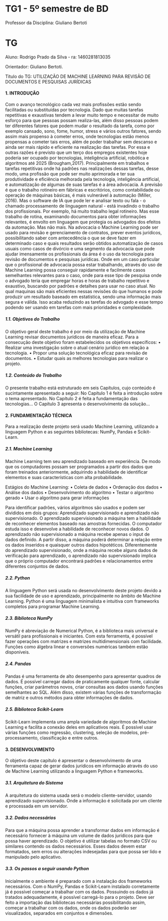 # TG1 - 5º semestre de BD

 

Professor da Disciplina: Giuliano Bertoti 

 

# TG

 

Aluno: Rodrigo Prado da Silva - ra: 1460281813035

Orientador: Giuliano Bertoti.

 

Título do TG: UTILIZAÇÃO DE MACHINE LEARNING PARA REVISÃO DE DOCUMENTOS E PESQUISAS JURÍDICAS 


 

#### 1. INTRODUÇÃO
Com o avanço tecnológico cada vez mais profissões estão sendo facilitadas ou substituídas por tecnologia. Dado que muitas tarefas repetitivas e exaustivas tendem a levar muito tempo e necessitar de muito esforço para que pessoas possam realiza-las, além disso pessoas podem ter diferentes fatores que podem mudar o resultado da tarefa, como por exemplo cansado, sono, fome, humor, stress e vários outros fatores, sendo assim mais propenso à cometer erros, onde tecnologias estão menos propensas a cometer tais erros, além de poder trabalhar sem descanso e ainda ser mais rápido e eficiente na realização das tarefas.
Por essa e outras razões é previsto que um terço dos empregos existentes hoje poderia ser ocupado por tecnologias, inteligência artificial, robótica e algoritmos até 2025 (Brougham,2017). Principalmente em trabalhos e tarefas repetitivas onde há padrões nas realizações dessas tarefas, desse modo, uma profissão que pode ser muito aprimorada e ter sua produtividade e eficiência melhorada pela tecnologia, inteligência artificial, e automatização de algumas de suas tarefas é a área advocacia.
A previsão é que o trabalho rotineiro em fábricas e escritórios, como contabilidade ou operação de máquinas básicas, é mais vulnerável à automação (Miller, 2016). Mas o software de IA que pode ler e analisar texto ou fala - o chamado processamento de linguagem natural - está invadindo o trabalho dos profissionais. Por exemplo, há muito trabalho legal rotineiro. Mas esse trabalho de rotina, examinando documentos para obter informações relevantes, é envolto em linguagem que protegia os advogados dos efeitos da automação. Mas não mais.
Na advocacia o Machine Learning pode ser usado para revisão e gerenciamento de contratos, prever eventos jurídicos, possibilitando saber com antecedência o que se deve fazer em determinado caso e quais resultados serão obtidos automatização de casos usuais como casos de divórcio e uma segmento da advocacia que pode ajudar imensamente os profissionais da área é o uso da tecnologia para revisão de documentos e pesquisas jurídicas. Onde em um caso particular que o profissional de advocacia possa estar trabalhando, através do uso de Machine Learning possa conseguir rapidamente e facilmente casos semelhantes relevantes para o caso, onde para esse tipo de pesquisa onde o advogado teria que empregar horas e horas de trabalho repetitivo e exaustivo, buscando por padrões e detalhes para usar no caso atual. No qual maquinas são mais eficientes nessas revisões do que humanos e pode produzir um resultado baseado em estatística, sendo uma informação mais segura e válida. Isso acaba reduzindo as tarefas do advogado e esse tempo podendo ser usando em tarefas com mais prioridades e complexidade.

##### 1.1. Objetivos do Trabalho 
O objetivo geral deste trabalho é por meio da utilização de Machine Learning revisar documentos jurídicos de maneira eficaz.
Para a consecução deste objetivo foram estabelecidos os objetivos específicos:
•	Realizar uma investigação sobre o atual cenário jurídico em relação a tecnologia.
•	Propor uma solução tecnológica eficaz para revisão de documentos.
•	Estudar quais as melhores tecnologias para realizar o projeto. 

##### 1.2. Conteúdo do Trabalho
O presente trabalho está estruturado em seis Capítulos, cujo conteúdo é sucintamente apresentado a seguir: 
No Capítulo 1 é feita a introdução sobre o tema apresentado.
No Capítulo 2 é feita a fundamentação das tecnologias...
O Capítulo 3 apresenta o desenvolvimento da solução...

#### 2. FUNDAMENTAÇÃO TÉCNICA
Para a realização deste projeto será usado Machine Learning, utilizando a linguagem Python e as seguintes bibliotecas: NumPy, Pandas e Scikit-Learn.
##### 2.1. Machine Learning
Machine Learning tem seu aprendizado baseado em experiência. De modo que os computadores possam ser programados a partir dos dados que foram treinados anteriormente, adquirindo a habilidade de identificar elementos e suas características com alta probabilidade.

Estágios do Machine Learning:
•	Coleta de dados
•	Ordenação dos dados
•	Análise dos dados
•	Desenvolvimento do algoritmo 
•	Testar o algoritmo gerado 
•	Usar o algoritmo para gerar informações

Para identificar padrões, vários algoritmos são usados e podem ser divididos em dois grupos: Aprendizado supervisionado e aprendizado não supervisionado. 
O aprendizado supervisionado a máquina tem a habilidade de reconhecer elementos baseado nas amostras fornecidas. O computador estuda isso e desenvolve a habilidade de reconhecer novos dados.
O aprendizado não supervisionado a máquina recebe apenas o input de dados definido. A partir disso, a máquina poderá determinar a relação entre os dados inseridos e quaisquer outros dados hipotéticos. Diferentemente do aprendizado supervisionado, onde a máquina recebe alguns dados de verificação para aprendizado, o aprendizado não supervisionado implica que o próprio computador encontrará padrões e relacionamentos entre diferentes conjuntos de dados.
   
##### 2.2. Python
A linguagem Python será usada no desenvolvimento deste projeto devido a sua facilidade de uso e aprendizado, principalmente no âmbito de Machine Learning. Python é uma linguagem minimalista e intuitiva com frameworks completos para programar Machine Learning. 



##### 2.3. Biblioteca NumPy

NumPy é abreviação de Numerical Python, é a biblioteca mais universal e versátil para profissionais e iniciantes. Com esta ferramenta, é possível fazer operações com matrizes e matrizes multidimensionais com facilidade. Funções como álgebra linear e conversões numéricas também estão disponíveis.


##### 2.4. Pandas

Pandas é uma ferramenta de alto desempenho para apresentar quadros de dados. É possível carregar dados de praticamente qualquer fonte, calcular funções, criar parâmetros novos, criar consultas aos dados usando funções semelhantes ao SQL. Além disso, existem várias funções de transformação de matriz e outros métodos para obter informações de dados.

##### 2.5. Biblioteca Scikit-Learn

Scikit-Learn implementa uma ampla variedade de algoritmos de Machine Learning e facilita a conexão deles em aplicativos reais. É possível usar várias funções como regressão, clustering, seleção de modelos, pré-processamento, classificação e entre outros. 

#### 3. DESENVOLVIMENTO
O objetivo deste capítulo é apresentar o desenvolvimento de uma ferramenta capaz de gerar dados jurídicos em informação através do uso de Machine Learning utilizando a linguagem Python e frameworks.

##### 3.1. Arquitetura do Sistema
A arquitetura do sistema usada será o modelo cliente-servidor, usando aprendizado supervisionado. Onde a informação é solicitada por um cliente e processada em um servidor.  
##### 3.2. Dados necessários
Para que a máquina possa aprender a transformar dados em informação é necessário fornecer à máquina um volume de dados jurídicos para que possa haver aprendizado. O objetivo é utilizar tabelas no formato CSV ou similares contendo os dados necessários.
Esses dados devem estar formatados, sem erros ou alterações indesejadas para que possa ser lido e manipulado pelo aplicativo.
##### 3.3. Os passos a seguir usando Python
	     
Inicialmente o ambiente é preparado com a instalação dos frameworks necessários. Com o NumPy, Pandas e Scikit-Learn instalado corretamente já é possível começar a trabalhar com os dados.
Possuindo os dados já tratados adequadamente, é possível carregá-lo para o projeto. Deve ser feito a importação das bibliotecas necessárias possibilitando assim, começar a trabalhar com os dados, onde os dados poderão ser visualizados, separados em conjuntos e dimensões.

